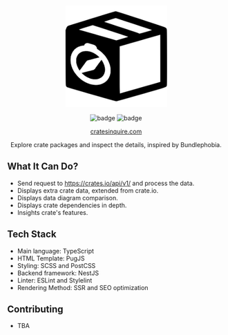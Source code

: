 <p align="center">
    <img src="/public/favicon.png" alt="" width="235" height="235" />
</p>
<p align="center">
  <img src="https://img.shields.io/badge/status-continued-success?style=for-the-badge" alt="badge" />
  <img src="https://img.shields.io/badge/license-Apache--2.0-informational?style=for-the-badge" alt="badge" />
</p>
<p align="center">
  <a href="https://cratesinquire.com">cratesinquire.com</a><br />
</p>
<p align="center">
  Explore crate packages and inspect the details, inspired by Bundlephobia.
</p>

## What It Can Do?

- Send request to https://crates.io/api/v1/ and process the data.
- Displays extra crate data, extended from crate.io.
- Displays data diagram comparison.
- Displays crate dependencies in depth.
- Insights crate's features.

## Tech Stack

- Main language: TypeScript
- HTML Template: PugJS
- Styling: SCSS and PostCSS
- Backend framework: NestJS
- Linter: ESLint and Stylelint
- Rendering Method: SSR and SEO optimization

## Contributing

- TBA
